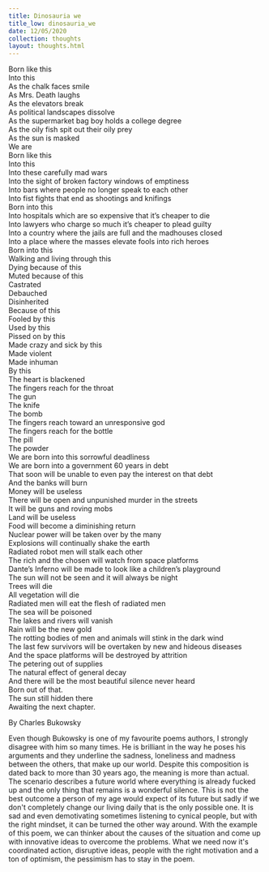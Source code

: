 ```yaml
---
title: Dinosauria we
title_low: dinosauria_we
date: 12/05/2020
collection: thoughts
layout: thoughts.html
---
```


<span>Born like this </span><br>
<span>Into this </span><br>
<span>As the chalk faces smile </span><br>
<span>As Mrs. Death laughs </span><br>
<span>As the elevators break </span><br>
<span>As political landscapes dissolve </span><br>
<span>As the supermarket bag boy holds a college degree </span><br>
<span>As the oily fish spit out their oily prey </span><br>
<span>As the sun is masked </span><br>
<span>We are </span><br>
<span>Born like this </span><br>
<span>Into this </span><br>
<span>Into these carefully mad wars </span><br>
<span>Into the sight of broken factory windows of emptiness </span><br>
<span>Into bars where people no longer speak to each other </span><br>
<span>Into fist fights that end as shootings and knifings </span><br>
<span>Born into this </span><br>
<span>Into hospitals which are so expensive that it’s cheaper
to die </span><br>
<span>Into lawyers who charge so much it’s cheaper to plead
guilty </span><br>
<span>Into a country where the jails are full and the madhouses
closed </span><br>
<span>Into a place where the masses elevate fools into rich
heroes </span><br>
<span>Born into this </span><br>
<span>Walking and living through this </span><br>
<span>Dying because of this </span><br>
<span>Muted because of this </span><br>
<span>Castrated </span><br>
<span>Debauched </span><br>
<span>Disinherited </span><br>
<span>Because of this </span><br>
<span>Fooled by this </span><br>
<span>Used by this </span><br>
<span>Pissed on by this </span><br>
<span>Made crazy and sick by this </span><br>
<span>Made violent </span><br>
<span>Made inhuman </span><br>
<span>By this </span><br>
<span>The heart is blackened </span><br>
<span>The fingers reach for the throat </span><br>
<span>The gun </span><br>
<span>The knife </span><br>
<span>The bomb </span><br>
<span>The fingers reach toward an unresponsive god </span><br>
<span>The fingers reach for the bottle </span><br>
<span>The pill </span><br>
<span>The powder </span><br>
<span>We are born into this sorrowful deadliness </span><br>
<span>We are born into a government 60 years in debt </span><br>
<span>That soon will be unable to even pay the interest on that
debt </span><br>
<span>And the banks will burn </span><br>
<span>Money will be useless </span><br>
<span>There will be open and unpunished murder in the streets </span><br>
<span>It will be guns and roving mobs </span><br>
<span>Land will be useless </span><br>
<span>Food will become a diminishing return </span><br>
<span>Nuclear power will be taken over by the many </span><br>
<span>Explosions will continually shake the earth </span><br>
<span>Radiated robot men will stalk each other </span><br>
<span>The rich and the chosen will watch from space platforms </span><br>
<span>Dante’s Inferno will be made to look like a children’s
playground </span><br>
<span>The sun will not be seen and it will always be night </span><br>
<span>Trees will die </span><br>
<span>All vegetation will die </span><br>
<span>Radiated men will eat the flesh of radiated men </span><br>
<span>The sea will be poisoned </span><br>
<span>The lakes and rivers will vanish </span><br>
<span>Rain will be the new gold </span><br>
<span>The rotting bodies of men and animals will stink in the
dark wind </span><br>
<span>The last few survivors will be overtaken by new and
hideous diseases </span><br>
<span>And the space platforms will be destroyed by attrition </span><br>
<span>The petering out of supplies </span><br>
<span>The natural effect of general decay </span><br>
<span>And there will be the most beautiful silence never heard </span><br>
<span>Born out of that. </span><br>
<span>The sun still hidden there </span><br>
<span>Awaiting the next chapter.</span><br>

<span> By Charles Bukowsky </span>

<span>Even though Bukowsky is one of my favourite poems authors, I strongly disagree with him so many times.
He is brilliant in the way he poses his arguments and they underline the sadness, loneliness and madness between the others, that make up our world. Despite this composition is dated back to more than 30 years ago, the meaning is more than actual. The scenario describes a future world where everything is already fucked up and the only thing that remains is a wonderful silence. This is not the best outcome a person of my age would expect of its future but sadly if we don't completely change our living daily that is the only possible one. 
It is sad and even demotivating sometimes listening to cynical people, but with the right mindset, it can be turned the other way around. 
With the example of this poem, we can thinker about the causes of the situation and come up with innovative ideas to overcome the problems. What we need now it's coordinated action, disruptive ideas, people with the right motivation and a ton of optimism, the pessimism has to stay in the poem.